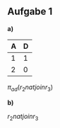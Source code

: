 
## Aufgabe 1
**a)**

| A   | D   |
| --- | --- |
| 1   | 1   |
| 2   | 0   |
$\pi_{ad}(r_{2} natjoin r_{3})$


**b)**

$r_{2}natjoinr_{3}$


